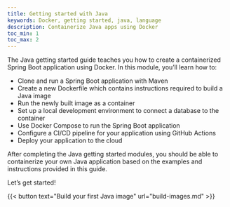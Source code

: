 ```yaml
---
title: Getting started with Java
keywords: Docker, getting started, java, language
description: Containerize Java apps using Docker
toc_min: 1
toc_max: 2
---
```


The Java getting started guide teaches you how to create a containerized Spring Boot application using Docker. In this module, you’ll learn how to:

* Clone and run a Spring Boot application with Maven
* Create a new Dockerfile which contains instructions required to build a Java image
* Run the newly built image as a container
* Set up a local development environment to connect a database to the container
* Use Docker Compose to run the Spring Boot application
* Configure a CI/CD pipeline for your application using GitHub Actions
* Deploy your application to the cloud

After completing the Java getting started modules, you should be able to containerize your own Java application based on the examples and instructions provided in this guide.

Let’s get started!

{{< button text="Build your first Java image" url="build-images.md" >}}